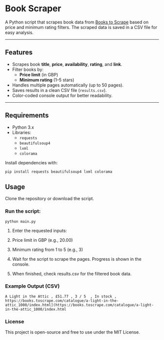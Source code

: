 # Book Scraper

A Python script that scrapes book data from [Books to Scrape](https://books.toscrape.com/) based on price and minimum rating filters. The scraped data is saved in a CSV file for easy analysis.  

---

## Features

- Scrapes book **title**, **price**, **availability**, **rating**, and **link**.
- Filter books by:
  - **Price limit** (in GBP)
  - **Minimum rating** (1–5 stars)
- Handles multiple pages automatically (up to 50 pages).
- Saves results in a clean CSV file (`results.csv`).
- Color-coded console output for better readability.

---

## Requirements

- Python 3.x
- Libraries:
  - `requests`
  - `beautifulsoup4`
  - `lxml`
  - `colorama`

Install dependencies with:

```bash
pip install requests beautifulsoup4 lxml colorama
```
## Usage

Clone the repository or download the script.

### Run the script:
```
python main.py
```
1. Enter the requested inputs:

2. Price limit in GBP (e.g., 20.00)

3. Minimum rating from 1 to 5 (e.g., 3)

4. Wait for the script to scrape the pages. Progress is shown in the console.

5. When finished, check results.csv for the filtered book data.

### Example Output (CSV)
```csv
A Light in the Attic , £51.77 , 3 / 5  , In stock , https://books.toscrape.com/catalogue/a-light-in-the-attic_1000/index.html](https://books.toscrape.com/catalogue/a-light-in-the-attic_1000/index.html
```
### License

This project is open-source and free to use under the MIT License.
